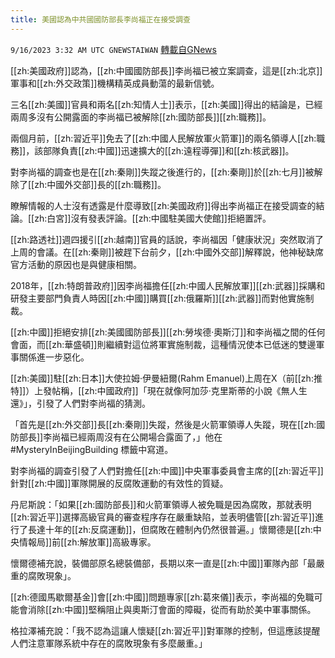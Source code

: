 ```yaml
---
title: 美國認為中共國國防部長李尚福正在接受調查
---
```

`9/16/2023 3:32 AM UTC GNEWSTAIWAN` [轉載自GNews](https://gnews.org/articles/1697536)


[[zh:美國政府]]認為，[[zh:中國國防部長]]李尚福已被立案調查，這是[[zh:北京]]軍事和[[zh:外交政策]]機構精英成員動蕩的最新信號。
  

三名[[zh:美國]]官員和兩名[[zh:知情人士]]表示，[[zh:美國]]得出的結論是，已經兩周多沒有公開露面的李尚福已被解除[[zh:國防部長]][[zh:職務]]。

  

兩個月前，[[zh:習近平]]免去了[[zh:中國人民解放軍火箭軍]]的兩名領導人[[zh:職務]]，該部隊負責[[zh:中國]]迅速擴大的[[zh:遠程導彈]]和[[zh:核武器]]。

  

對李尚福的調查也是在[[zh:秦剛]]失蹤之後進行的，[[zh:秦剛]]於[[zh:七月]]被解除了[[zh:中國外交部]]長的[[zh:職務]]。

  

瞭解情報的人士沒有透露是什麼導致[[zh:美國政府]]得出李尚福正在接受調查的結論。[[zh:白宮]]沒有發表評論。[[zh:中國駐美國大使館]]拒絕置評。

  

[[zh:路透社]]週四援引[[zh:越南]]官員的話說，李尚福因「健康狀況」突然取消了上周的會議。在[[zh:秦剛]]被趕下台前夕，[[zh:中國外交部]]解釋說，他神秘缺席官方活動的原因也是與健康相關。

  

2018年，[[zh:特朗普政府]]因李尚福擔任[[zh:中國人民解放軍]][[zh:武器]]採購和研發主要部門負責人時因[[zh:中國]]購買[[zh:俄羅斯]][[zh:武器]]而對他實施制裁。

  

[[zh:中國]]拒絕安排[[zh:美國國防部長]][[zh:勞埃德·奧斯汀]]和李尚福之間的任何會面，而[[zh:華盛頓]]則繼續對這位將軍實施制裁，這種情況使本已低迷的雙邊軍事關係進一步惡化。

  

[[zh:美國]]駐[[zh:日本]]大使拉姆·伊曼紐爾(Rahm Emanuel)上周在X（前[[zh:推特]]）上發帖稱，[[zh:中國政府]]「現在就像阿加莎·克里斯蒂的小說《無人生還》」，引發了人們對李尚福的猜測。

  

「首先是[[zh:外交部]]長[[zh:秦剛]]失蹤，然後是火箭軍領導人失蹤，現在[[zh:國防部長]]李尚福已經兩周沒有在公開場合露面了，」他在#MysteryInBeijingBuilding 標籤中寫道。

  

對李尚福的調查引發了人們對擔任[[zh:中國]]中央軍事委員會主席的[[zh:習近平]]針對[[zh:中國]]軍隊開展的反腐敗運動的有效性的質疑。

  

丹尼斯說：「如果[[zh:國防部長]]和火箭軍領導人被免職是因為腐敗，那就表明[[zh:習近平]]選擇高級官員的審查程序存在嚴重缺陷，並表明儘管[[zh:習近平]]進行了長達十年的[[zh:反腐運動]]，但腐敗在體制內仍然很普遍。」懷爾德是[[zh:中央情報局]]前[[zh:解放軍]]高級專家。 

  

懷爾德補充說，裝備部原名總裝備部，長期以來一直是[[zh:中國]]軍隊內部「最嚴重的腐敗現象」。

  

[[zh:德國馬歇爾基金]]會[[zh:中國]]問題專家[[zh:葛來儀]]表示，李尚福的免職可能會消除[[zh:中國]]堅稱阻止與奧斯汀會面的障礙，從而有助於美中軍事關係。

  

格拉澤補充說：「我不認為這讓人懷疑[[zh:習近平]]對軍隊的控制，但這應該提醒人們注意軍隊系統中存在的腐敗現象有多麼嚴重。」
